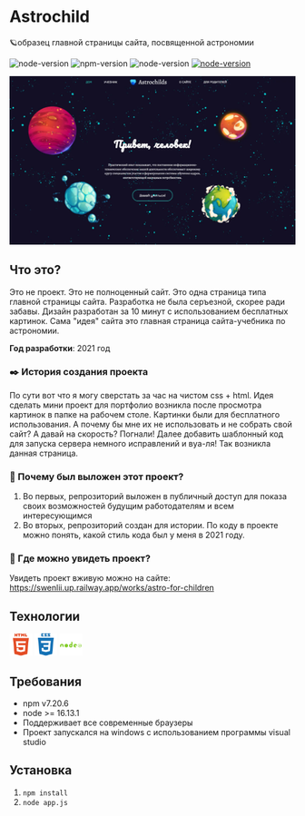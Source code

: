 # Astrochild
🪐образец главной страницы сайта, посвященной астрономии

![node-version](https://img.shields.io/badge/license-MIT-blue)
![npm-version](https://img.shields.io/badge/npm-7.20.6-red) 
![node-version](https://img.shields.io/badge/node->=16.13.1-green)
[![node-version](https://img.shields.io/badge/watch-live-blueviolet)](https://swenlii.up.railway.app/works/astro-for-children)<!-- ccылка на проект -->

<div align="center">
<img src="public/images/astro-1.png" width="600px">
</div>

## Что это?
Это не проект. Это не полноценный сайт. Это одна страница типа главной страницы сайта. Разработка не была серъезной, скорее ради забавы. Дизайн разработан за 10 минут с использованием бесплатных картинок. Сама "идея" сайта это главная страница сайта-учебника по астрономии. 

**Год разработки**: 2021 год

### ✒️ История создания проекта
По сути вот что я могу сверстать за час на чистом css + html. Идея сделать мини проект для портфолио возникла после просмотра картинок в папке на рабочем столе. Картинки были для бесплатного использования. А почему бы мне их не использовать и не собрать свой сайт? А давай на скорость? Погнали! Далее добавить шаблонный код для запуска сервера немного исправлений и вуа-ля! Так возникла данная страница.

### 🔎 Почему был выложен этот проект?

1. Во первых, репрозиторий выложен в публичный доступ для показа своих возможностей будущим работодателям и всем интересующимся
2. Во вторых, репрозиторий создан для истории. По коду в проекте можно понять, какой стиль кода был у меня в 2021 году.

### 👀 Где можно увидеть проект?
Увидеть проект вживую можно на сайте: https://swenlii.up.railway.app/works/astro-for-children

## Технологии

<img src="https://raw.githubusercontent.com/devicons/devicon/1119b9f84c0290e0f0b38982099a2bd027a48bf1/icons/html5/html5-plain-wordmark.svg" width="40px">
<img src="https://raw.githubusercontent.com/devicons/devicon/1119b9f84c0290e0f0b38982099a2bd027a48bf1/icons/css3/css3-plain-wordmark.svg" width="40px">
<img src="https://raw.githubusercontent.com/devicons/devicon/1119b9f84c0290e0f0b38982099a2bd027a48bf1/icons/nodejs/nodejs-plain-wordmark.svg" width="40px"></img>

## Требования

- npm v7.20.6
- node >= 16.13.1
- Поддерживает все современные браузеры
- Проект запускался на windows с использованием программы visual studio

## Установка

1. `npm install`
2. `node app.js`
